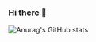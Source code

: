 ### Hi there 👋

![Anurag's GitHub stats](https://github-readme-stats.vercel.app/api?username=vladverigin&count_private=true&theme=tokyonight)
<!--
**vladverigin/vladverigin** is a ✨ _special_ ✨ repository because its `README.md` (this file) appears on your GitHub profile.

Here are some ideas to get you started:

- 🔭 I’m currently working on ...
- 🌱 I’m currently learning ...
- 👯 I’m looking to collaborate on ...
- 🤔 I’m looking for help with ...
- 💬 Ask me about ...
- 📫 How to reach me: ...
- 😄 Pronouns: ...
- ⚡ Fun fact: ...
-->
